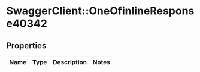# SwaggerClient::OneOfinlineResponse40342

## Properties
Name | Type | Description | Notes
------------ | ------------- | ------------- | -------------


